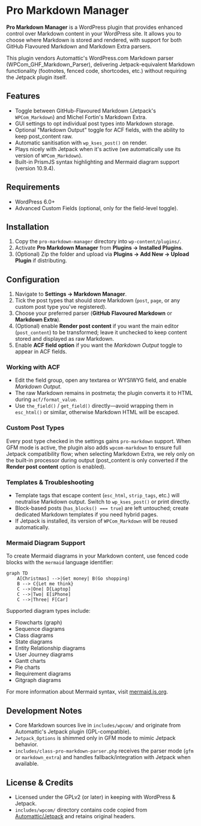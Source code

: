 # Pro Markdown Manager

**Pro Markdown Manager** is a WordPress plugin that provides enhanced control over Markdown content in your WordPress site. It allows you to choose where Markdown is stored and rendered, with support for both GitHub Flavoured Markdown and Markdown Extra parsers.

This plugin vendors Automattic's WordPress.com Markdown parser (WPCom_GHF_Markdown_Parser), delivering Jetpack-equivalent Markdown functionality (footnotes, fenced code, shortcodes, etc.) without requiring the Jetpack plugin itself.

## Features
- Toggle between GitHub-Flavoured Markdown (Jetpack's `WPCom_Markdown`) and Michel Fortin's Markdown Extra.
- GUI settings to opt individual post types into Markdown storage.
- Optional "Markdown Output" toggle for ACF fields, with the ability to keep post_content raw.
- Automatic sanitisation with `wp_kses_post()` on render.
- Plays nicely with Jetpack when it's active (we automatically use its version of `WPCom_Markdown`).
- Built-in PrismJS syntax highlighting and Mermaid diagram support (version 10.9.4).

## Requirements
- WordPress 6.0+
- Advanced Custom Fields (optional, only for the field-level toggle).

## Installation
1. Copy the `pro-markdown-manager` directory into `wp-content/plugins/`.
2. Activate **Pro Markdown Manager** from **Plugins → Installed Plugins**.
3. (Optional) Zip the folder and upload via **Plugins → Add New → Upload Plugin** if distributing.

## Configuration
1. Navigate to **Settings → Markdown Manager**.
2. Tick the post types that should store Markdown (`post`, `page`, or any custom post type you've registered).
3. Choose your preferred parser (**GitHub Flavoured Markdown** or **Markdown Extra**).
4. (Optional) enable **Render post content** if you want the main editor (`post_content`) to be transformed; leave it unchecked to keep content stored and displayed as raw Markdown.
5. Enable **ACF field option** if you want the *Markdown Output* toggle to appear in ACF fields.

### Working with ACF
- Edit the field group, open any textarea or WYSIWYG field, and enable *Markdown Output*.
- The raw Markdown remains in postmeta; the plugin converts it to HTML during `acf/format_value`.
- Use `the_field()` / `get_field()` directly—avoid wrapping them in `esc_html()` or similar, otherwise Markdown HTML will be escaped.

### Custom Post Types
Every post type checked in the settings gains `pro-markdown` support. When GFM mode is active, the plugin also adds `wpcom-markdown` to ensure full Jetpack compatibility flow; when selecting Markdown Extra, we rely only on the built-in processor during output (post_content is only converted if the **Render post content** option is enabled).

### Templates & Troubleshooting
- Template tags that escape content (`esc_html`, `strip_tags`, etc.) will neutralise Markdown output. Switch to `wp_kses_post()` or print directly.
- Block-based posts (`has_blocks() === true`) are left untouched; create dedicated Markdown templates if you need hybrid pages.
- If Jetpack is installed, its version of `WPCom_Markdown` will be reused automatically.

### Mermaid Diagram Support
To create Mermaid diagrams in your Markdown content, use fenced code blocks with the `mermaid` language identifier:

```mermaid
graph TD
    A[Christmas] -->|Get money| B(Go shopping)
    B --> C{Let me think}
    C -->|One| D[Laptop]
    C -->|Two| E[iPhone]
    C -->|Three| F[Car]
```

Supported diagram types include:
- Flowcharts (graph)
- Sequence diagrams
- Class diagrams
- State diagrams
- Entity Relationship diagrams
- User Journey diagrams
- Gantt charts
- Pie charts
- Requirement diagrams
- Gitgraph diagrams

For more information about Mermaid syntax, visit [mermaid.js.org](https://mermaid.js.org/).

## Development Notes
- Core Markdown sources live in `includes/wpcom/` and originate from Automattic's Jetpack plugin (GPL-compatible).
- `Jetpack_Options` is shimmed only in GFM mode to mimic Jetpack behavior.
- `includes/class-pro-markdown-parser.php` receives the parser mode (`gfm` or `markdown_extra`) and handles fallback/integration with Jetpack when available.

## License & Credits
- Licensed under the GPLv2 (or later) in keeping with WordPress & Jetpack.
- `includes/wpcom/` directory contains code copied from [Automattic/Jetpack](https://github.com/Automattic/jetpack) and retains original headers.